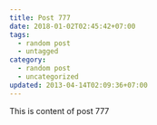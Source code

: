 ```yaml
---
title: Post 777
date: 2018-01-02T02:45:42+07:00
tags:
  - random post
  - untagged
category:
  - random post
  - uncategorized
updated: 2013-04-14T02:09:36+07:00
---
```

This is content of post 777